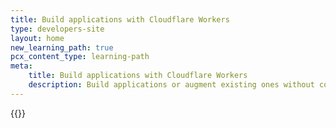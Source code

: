 ```yaml
---
title: Build applications with Cloudflare Workers
type: developers-site
layout: home
new_learning_path: true
pcx_content_type: learning-path
meta:
    title: Build applications with Cloudflare Workers
    description: Build applications or augment existing ones without configuring or maintaining infrastructure.
---
```

 
{{<learning-path file="prevent-ddos-attacks.json">}}
